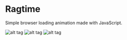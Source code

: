# Ragtime
Simple browser loading animation made with JavaScript.

![alt tag](https://raw.github.com/lukedottec/Ragtime/master/res/sample_one.png)
![alt tag](https://raw.github.com/lukedottec/Ragtime/master/res/sample_two.png)
![alt tag](https://raw.github.com/lukedottec/Ragtime/master/res/sample_three.png)

